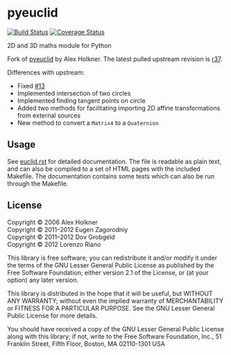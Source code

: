 pyeuclid
========
[![Build Status](https://travis-ci.org/brad/pyeuclid.svg?branch=master)](https://travis-ci.org/brad/pyeuclid) [![Coverage Status](https://coveralls.io/repos/brad/pyeuclid/badge.png?branch=master)](https://coveralls.io/r/brad/pyeuclid?branch=master)

2D and 3D maths module for Python

Fork of [pyeuclid](http://code.google.com/p/pyeuclid/) by Alex Holkner.
The latest pulled upstream revision is
[r37](http://code.google.com/p/pyeuclid/source/browse/?r=37#svn%2Ftrunk).

Differences with upstream:

- Fixed [#13](http://code.google.com/p/pyeuclid/issues/detail?id=13)
- Implemented intersection of two circles
- Implemented finding tangent points on circle
- Added two methods for facilitating importing 2D affine transformations
  from external sources
- New method to convert a `Matrix4` to a `Quaternion`

Usage
-----

See [euclid.rst](euclid.rst) for detailed documentation.  The file is readable as
plain text, and can also be compiled to a set of HTML pages with the
included Makefile.  The documentation contains some tests which
can also be run through the Makefile.

License
-------

Copyright &copy; 2006 Alex Holkner  
Copyright &copy; 2011&ndash;2012 Eugen Zagorodniy  
Copyright &copy; 2011&ndash;2012 Dov Grobgeld  
Copyright &copy; 2012 Lorenzo Riano  

This library is free software; you can redistribute it and/or modify it
under the terms of the GNU Lesser General Public License as published by the
Free Software Foundation; either version 2.1 of the License, or (at your
option) any later version.

This library is distributed in the hope that it will be useful, but WITHOUT
ANY WARRANTY; without even the implied warranty of MERCHANTABILITY or
FITNESS FOR A PARTICULAR PURPOSE.  See the GNU Lesser General Public License
for more details.

You should have received a copy of the GNU Lesser General Public License
along with this library; if not, write to the Free Software Foundation,
Inc., 51 Franklin Street, Fifth Floor, Boston, MA  02110-1301 USA
